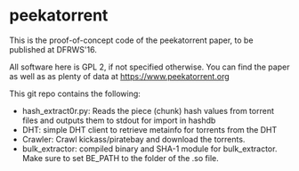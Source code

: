 # peekatorrent
This is the proof-of-concept code of the peekatorrent paper, to be published at DFRWS'16.

All software here is GPL 2, if not specified otherwise. You can find the paper as well as as plenty of data at https://www.peekatorrent.org


This git repo contains the following:
* hash_extract0r.py: Reads the piece (chunk) hash values from torrent files and outputs them to stdout for import in hashdb
* DHT: simple DHT client to retrieve metainfo for torrents from the DHT
* Crawler: Crawl kickass/piratebay and download the torrents.
* bulk_extractor: compiled binary and SHA-1 module for bulk_extractor. Make sure to set BE_PATH to the folder of the .so file.
